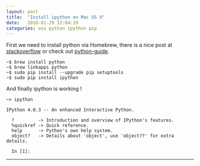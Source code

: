 ```yaml
---
layout: post
title:  "Install ipython on Mac OS X"
date:   2016-01-29 12:04:19
categories: osx python ipython pip
---
```


First we need to install python via Homebrew, there is a nice post at [stackoverflow] or check out [python-guide].

	~$ brew install python
	~$ brew linkapps python
	~$ sudo pip install --upgrade pip setuptools
	~$ sudo pip install ipython

And finally ipython is working !

	~> ipython

	IPython 4.0.3 -- An enhanced Interactive Python.
	
	  ?         -> Introduction and overview of IPython's features.
	  %quickref -> Quick reference.
	  help      -> Python's own help system.
	  object?   -> Details about 'object', use 'object??' for extra details.

	  In [1]:


---
[python-guide]: <http://docs.python-guide.org/en/latest/starting/install/osx/>
[stackoverflow]: <http://docs.python-guide.org/en/latest/starting/install/osx/>



